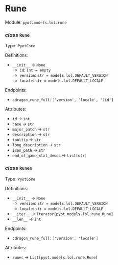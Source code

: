 # Rune 

Module: `pyot.models.lol.rune` 

### _class_ `Rune`

Type: `PyotCore` 

Definitions: 
* `__init__` -> `None` 
  * `id`: `int = empty` 
  * `version`: `str = models.lol.DEFAULT_VERSION` 
  * `locale`: `str = models.lol.DEFAULT_LOCALE` 

Endpoints: 
* `cdragon_rune_full`: `['version', 'locale', '?id']` 

Attributes: 
* `id` -> `int` 
* `name` -> `str` 
* `major_patch` -> `str` 
* `description` -> `str` 
* `tooltip` -> `str` 
* `long_description` -> `str` 
* `icon_path` -> `str` 
* `end_of_game_stat_descs` -> `List[str]` 


### _class_ `Runes`

Type: `PyotCore` 

Definitions: 
* `__init__` -> `None` 
  * `version`: `str = models.lol.DEFAULT_VERSION` 
  * `locale`: `str = models.lol.DEFAULT_LOCALE` 
* `__iter__` -> `Iterator[pyot.models.lol.rune.Rune]` 
* `__len__` -> `int` 

Endpoints: 
* `cdragon_rune_full`: `['version', 'locale']` 

Attributes: 
* `runes` -> `List[pyot.models.lol.rune.Rune]` 


